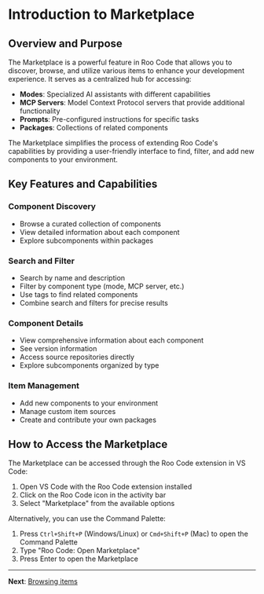 # Introduction to Marketplace

## Overview and Purpose

The Marketplace is a powerful feature in Roo Code that allows you to discover, browse, and utilize various items to enhance your development experience. It serves as a centralized hub for accessing:

- **Modes**: Specialized AI assistants with different capabilities
- **MCP Servers**: Model Context Protocol servers that provide additional functionality
- **Prompts**: Pre-configured instructions for specific tasks
- **Packages**: Collections of related components

The Marketplace simplifies the process of extending Roo Code's capabilities by providing a user-friendly interface to find, filter, and add new components to your environment.

## Key Features and Capabilities

### Component Discovery

- Browse a curated collection of components
- View detailed information about each component
- Explore subcomponents within packages

### Search and Filter

- Search by name and description
- Filter by component type (mode, MCP server, etc.)
- Use tags to find related components
- Combine search and filters for precise results

### Component Details

- View comprehensive information about each component
- See version information
- Access source repositories directly
- Explore subcomponents organized by type

### Item Management

- Add new components to your environment
- Manage custom item sources
- Create and contribute your own packages

## How to Access the Marketplace

The Marketplace can be accessed through the Roo Code extension in VS Code:

1. Open VS Code with the Roo Code extension installed
2. Click on the Roo Code icon in the activity bar
3. Select "Marketplace" from the available options

Alternatively, you can use the Command Palette:

1. Press `Ctrl+Shift+P` (Windows/Linux) or `Cmd+Shift+P` (Mac) to open the Command Palette
2. Type "Roo Code: Open Marketplace"
3. Press Enter to open the Marketplace

---

**Next**: [Browsing items](./02-browsing-items.md)

